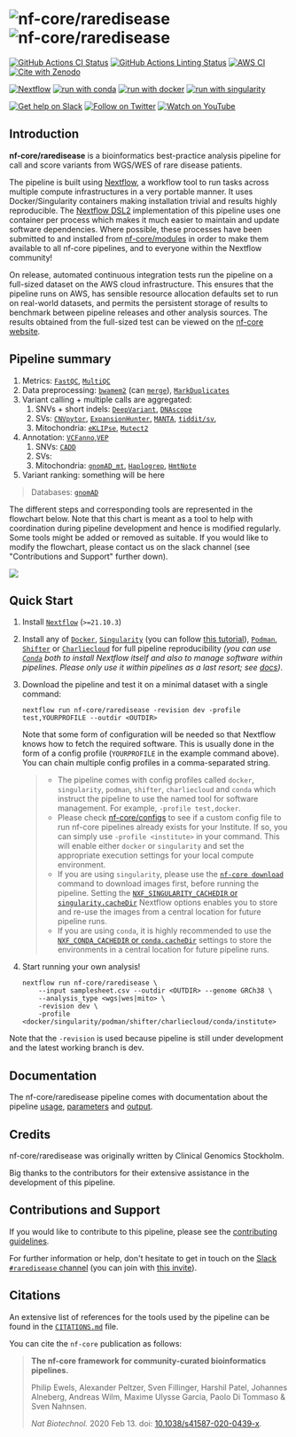 # ![nf-core/raredisease](docs/images/nf-core/raredisease_logo_light.png#gh-light-mode-only) ![nf-core/raredisease](docs/images/nf-core/raredisease_logo_dark.png#gh-dark-mode-only)

[![GitHub Actions CI Status](https://github.com/nf-core/raredisease/workflows/nf-core%20CI/badge.svg)](https://github.com/nf-core/raredisease/actions?query=workflow%3A%22nf-core+CI%22)
[![GitHub Actions Linting Status](https://github.com/nf-core/raredisease/workflows/nf-core%20linting/badge.svg)](https://github.com/nf-core/raredisease/actions?query=workflow%3A%22nf-core+linting%22)
[![AWS CI](https://img.shields.io/badge/CI%20tests-full%20size-FF9900?labelColor=000000&logo=Amazon%20AWS)](https://nf-co.re/raredisease/results)
[![Cite with Zenodo](http://img.shields.io/badge/DOI-10.5281/zenodo.XXXXXXX-1073c8?labelColor=000000)](https://doi.org/10.5281/zenodo.XXXXXXX)

[![Nextflow](https://img.shields.io/badge/nextflow%20DSL2-%E2%89%A521.10.3-23aa62.svg?labelColor=000000)](https://www.nextflow.io/)
[![run with conda](http://img.shields.io/badge/run%20with-conda-3EB049?labelColor=000000&logo=anaconda)](https://docs.conda.io/en/latest/)
[![run with docker](https://img.shields.io/badge/run%20with-docker-0db7ed?labelColor=000000&logo=docker)](https://www.docker.com/)
[![run with singularity](https://img.shields.io/badge/run%20with-singularity-1d355c.svg?labelColor=000000)](https://sylabs.io/docs/)

[![Get help on Slack](http://img.shields.io/badge/slack-nf--core%20%23raredisease-4A154B?labelColor=000000&logo=slack)](https://nfcore.slack.com/channels/raredisease)
[![Follow on Twitter](http://img.shields.io/badge/twitter-%40nf__core-1DA1F2?labelColor=000000&logo=twitter)](https://twitter.com/nf_core)
[![Watch on YouTube](http://img.shields.io/badge/youtube-nf--core-FF0000?labelColor=000000&logo=youtube)](https://www.youtube.com/c/nf-core)

## Introduction

**nf-core/raredisease** is a bioinformatics best-practice analysis pipeline for call and score variants from WGS/WES of rare disease patients.

The pipeline is built using [Nextflow](https://www.nextflow.io), a workflow tool to run tasks across multiple compute infrastructures in a very portable manner. It uses Docker/Singularity containers making installation trivial and results highly reproducible. The [Nextflow DSL2](https://www.nextflow.io/docs/latest/dsl2.html) implementation of this pipeline uses one container per process which makes it much easier to maintain and update software dependencies. Where possible, these processes have been submitted to and installed from [nf-core/modules](https://github.com/nf-core/modules) in order to make them available to all nf-core pipelines, and to everyone within the Nextflow community!

<!-- TODO nf-core: Add full-sized test dataset and amend the paragraph below if applicable -->

On release, automated continuous integration tests run the pipeline on a full-sized dataset on the AWS cloud infrastructure. This ensures that the pipeline runs on AWS, has sensible resource allocation defaults set to run on real-world datasets, and permits the persistent storage of results to benchmark between pipeline releases and other analysis sources. The results obtained from the full-sized test can be viewed on the [nf-core website](https://nf-co.re/raredisease/results).

## Pipeline summary

1. Metrics: [`FastQC`](https://www.bioinformatics.babraham.ac.uk/projects/fastqc/), [`MultiQC`](http://multiqc.info/)
2. Data preprocessing: [`bwamem2`](http://bio-bwa.sourceforge.net/bwa.shtml) (can [`merge`](http://www.htslib.org/doc/samtools-merge.html)), [`MarkDuplicates`](https://broadinstitute.github.io/picard/command-line-overview.html#MarkDuplicates)
3. Variant calling + multiple calls are aggregated:
   1. SNVs + short indels: [`DeepVariant`](https://github.com/google/deepvariant), [`DNAscope`](https://support.sentieon.com/manual/DNAscope_usage/dnascope/)
   2. SVs: [`CNVpytor`](https://github.com/abyzovlab/CNVpytor/), [`ExpansionHunter`](https://github.com/Illumina/ExpansionHunter), [`MANTA`](https://github.com/Illumina/manta), [`tiddit/sv`](https://github.com/SciLifeLab/TIDDIT),
   3. Mitochondria: [`eKLIPse`](https://github.com/dooguypapua/eKLIPse), [`Mutect2`](https://gatk.broadinstitute.org/hc/en-us/articles/360037593851-Mutect2)
4. Annotation: [`VCFanno`](https://github.com/brentp/vcfanno),[`VEP`](https://www.ensembl.org/info/docs/tools/vep/index.html)
   1. SNVs: [`CADD`](https://cadd.gs.washington.edu/)
   2. SVs:
   3. Mitochondria: [`gnomAD_mt`](https://gnomad.broadinstitute.org/downloads#v3-mitochondrial-dna), [`Haplogrep`](https://github.com/seppinho/haplogrep-cmd/tree/v2.1.21), [`HmtNote`](https://github.com/robertopreste/HmtNote)
5. Variant ranking: something will be here

> Databases: [`gnomAD`](https://gnomad.broadinstitute.org/)

The different steps and corresponding tools are represented in the flowchart below. Note that this chart is meant as a tool to help with coordination during pipeline development and hence is modified regularly. Some tools might be added or removed as suitable. If you would like to modify the flowchart, please contact us on the slack channel (see "Contributions and Support" further down).

<img src="https://docs.google.com/drawings/d/e/2PACX-1vTam7xjHBQTo1QsOpMUpd5F2vUZK5aXuf51OpSBaaV_2xMwfS1oN6GgVeQEJHjNNXRtCVHdGjCVFyzO/pub?w=2268&amp;h=2268">

## Quick Start

1. Install [`Nextflow`](https://www.nextflow.io/docs/latest/getstarted.html#installation) (`>=21.10.3`)

2. Install any of [`Docker`](https://docs.docker.com/engine/installation/), [`Singularity`](https://www.sylabs.io/guides/3.0/user-guide/) (you can follow [this tutorial](https://singularity-tutorial.github.io/01-installation/)), [`Podman`](https://podman.io/), [`Shifter`](https://nersc.gitlab.io/development/shifter/how-to-use/) or [`Charliecloud`](https://hpc.github.io/charliecloud/) for full pipeline reproducibility _(you can use [`Conda`](https://conda.io/miniconda.html) both to install Nextflow itself and also to manage software within pipelines. Please only use it within pipelines as a last resort; see [docs](https://nf-co.re/usage/configuration#basic-configuration-profiles))_.

3. Download the pipeline and test it on a minimal dataset with a single command:

   ```console
   nextflow run nf-core/raredisease -revision dev -profile test,YOURPROFILE --outdir <OUTDIR>
   ```

   Note that some form of configuration will be needed so that Nextflow knows how to fetch the required software. This is usually done in the form of a config profile (`YOURPROFILE` in the example command above). You can chain multiple config profiles in a comma-separated string.

   > - The pipeline comes with config profiles called `docker`, `singularity`, `podman`, `shifter`, `charliecloud` and `conda` which instruct the pipeline to use the named tool for software management. For example, `-profile test,docker`.
   > - Please check [nf-core/configs](https://github.com/nf-core/configs#documentation) to see if a custom config file to run nf-core pipelines already exists for your Institute. If so, you can simply use `-profile <institute>` in your command. This will enable either `docker` or `singularity` and set the appropriate execution settings for your local compute environment.
   > - If you are using `singularity`, please use the [`nf-core download`](https://nf-co.re/tools/#downloading-pipelines-for-offline-use) command to download images first, before running the pipeline. Setting the [`NXF_SINGULARITY_CACHEDIR` or `singularity.cacheDir`](https://www.nextflow.io/docs/latest/singularity.html?#singularity-docker-hub) Nextflow options enables you to store and re-use the images from a central location for future pipeline runs.
   > - If you are using `conda`, it is highly recommended to use the [`NXF_CONDA_CACHEDIR` or `conda.cacheDir`](https://www.nextflow.io/docs/latest/conda.html) settings to store the environments in a central location for future pipeline runs.

4. Start running your own analysis!

   ```console
   nextflow run nf-core/raredisease \
       --input samplesheet.csv --outdir <OUTDIR> --genome GRCh38 \
       --analysis_type <wgs|wes|mito> \
       -revision dev \
       -profile <docker/singularity/podman/shifter/charliecloud/conda/institute>
   ```

Note that the `-revision` is used because pipeline is still under development and the latest working branch is dev.

## Documentation

The nf-core/raredisease pipeline comes with documentation about the pipeline [usage](https://nf-co.re/raredisease/usage), [parameters](https://nf-co.re/raredisease/parameters) and [output](https://nf-co.re/raredisease/output).

## Credits

nf-core/raredisease was originally written by Clinical Genomics Stockholm.

Big thanks to the contributors for their extensive assistance in the development of this pipeline.

## Contributions and Support

If you would like to contribute to this pipeline, please see the [contributing guidelines](.github/CONTRIBUTING.md).

For further information or help, don't hesitate to get in touch on the [Slack `#raredisease` channel](https://nfcore.slack.com/channels/raredisease) (you can join with [this invite](https://nf-co.re/join/slack)).

## Citations

<!-- TODO nf-core: Add citation for pipeline after first release. Uncomment lines below and update Zenodo doi and badge at the top of this file. -->
<!-- If you use  nf-core/raredisease for your analysis, please cite it using the following doi: [10.5281/zenodo.XXXXXX](https://doi.org/10.5281/zenodo.XXXXXX) -->

<!-- TODO nf-core: Add bibliography of tools and data used in your pipeline -->

An extensive list of references for the tools used by the pipeline can be found in the [`CITATIONS.md`](CITATIONS.md) file.

You can cite the `nf-core` publication as follows:

> **The nf-core framework for community-curated bioinformatics pipelines.**
>
> Philip Ewels, Alexander Peltzer, Sven Fillinger, Harshil Patel, Johannes Alneberg, Andreas Wilm, Maxime Ulysse Garcia, Paolo Di Tommaso & Sven Nahnsen.
>
> _Nat Biotechnol._ 2020 Feb 13. doi: [10.1038/s41587-020-0439-x](https://dx.doi.org/10.1038/s41587-020-0439-x).
